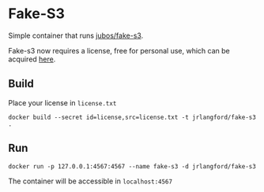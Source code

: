 # Fake-S3

Simple container that runs [jubos/fake-s3](https://github.com/jubos/fake-s3).

Fake-s3 now requires a license, free for personal use, which can be acquired [here](https://supso.org/projects/fake-s3).

## Build

Place your license in `license.txt`

```
docker build --secret id=license,src=license.txt -t jrlangford/fake-s3 .
```

## Run

```
docker run -p 127.0.0.1:4567:4567 --name fake-s3 -d jrlangford/fake-s3
```

The container will be accessible in `localhost:4567`

